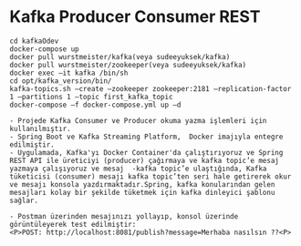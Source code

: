 # Kafka Producer Consumer REST
    cd kafkaOdev
    docker-compose up 
    docker pull wurstmeister/kafka(veya sudeeyuksek/kafka)
    docker pull wurstmeister/zookeeper(veya sudeeyuksek/kafka)
    docker exec –it kafka /bin/sh
    cd opt/kafka_version/bin/
    kafka-topics.sh –create –zookeeper zookeeper:2181 –replication-factor 1 –partitions 1 –topic first_kafka_topic 
    docker-compose –f docker-compose.yml up –d

    - Projede Kafka Consumer ve Producer okuma yazma işlemleri için kullanılmıştır.
    - Spring Boot ve Kafka Streaming Platform,  Docker imajıyla entegre edilmiştir.
    - Uygulamada, Kafka'yı Docker Container'da çalıştırıyoruz ve Spring REST API ile üreticiyi (producer) çağırmaya ve kafka topic’e mesaj yazmaya çalışıyoruz ve mesaj  -kafka topic’e ulaştığında, Kafka tüketicisi (consumer) mesajı kafka topic’ten seri hale getirerek okur ve mesajı konsola yazdırmaktadır.Spring, kafka konularından gelen mesajları kolay bir şekilde tüketmek için kafka dinleyici şablonu sağlar.

    - Postman üzerinden mesajınızı yollayıp, konsol üzerinde görüntüleyerek test edilmiştir:
    <P>POST: http://localhost:8081/publish?message=Merhaba nasılsın ??<P>

